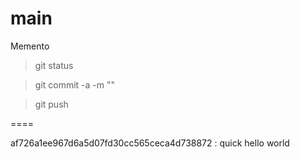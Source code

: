 main
====
Memento

>git status

>git commit -a -m ""

>git push

====

af726a1ee967d6a5d07fd30cc565ceca4d738872 : quick hello world


